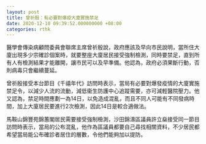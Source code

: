 ```yaml
---
layout: post
title: 曾祈殷：有必要對爆疫大廈實施禁足
date: 2020-12-10 09:39:52.000000000 +08:00
categories: rthk
---
```


醫學會傳染病顧問委員會聯席主席曾祈殷說，政府應該及早向市民說明，當所住大廈出現多少宗確診個案時，就要整座大廈居民接受強制檢測，同時要禁足，直到所有人有檢測結果才能離開，讓市民可以及早準備。他認為，政府必須果斷行動，否則病毒只會繼續蔓延。

曾祈殷接受本台節目《千禧年代》訪問時表示，當局有必要對爆發疫情的大廈實施禁足令，以減少人流的流動，減低衞生防護中心追蹤需要，亦可減輕醫院壓力。他又認為，禁足時間應劃一為14日，以免造成混亂，而且不同人可能有不同發病時間，加上大廈居民要進行2次檢測，因此14日是較合適做法。

馬鞍山錦豐苑錦蕙閣居民需要接受強制檢測，沙田錦濤區議員許立燊接受同一節目訪問時表示，當局的公布混亂，他作為區議員都要自己尋找相關資料，不少居民都希望當局能公布確診者居住的層數，令他們能夠加以提防。

